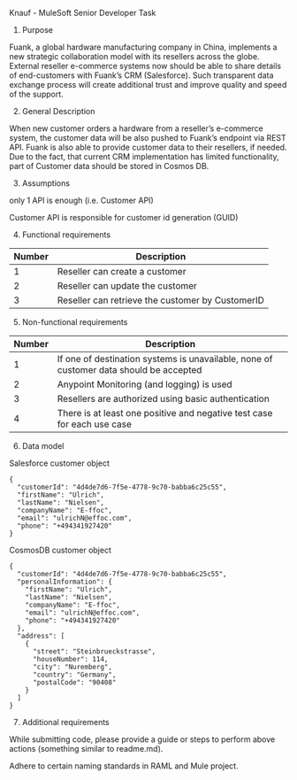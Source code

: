 Knauf - MuleSoft Senior Developer Task

1. Purpose

Fuank, a global hardware manufacturing company in China, implements a new strategic collaboration model with its resellers across the globe. External reseller e-commerce systems now should be able to share details of end-customers with Fuank’s CRM (Salesforce). Such transparent data exchange process will create additional trust and improve quality and speed of the support.

2. General Description

When new customer orders a hardware from a reseller’s e-commerce system, the customer data will be also pushed to Fuank’s endpoint via REST API. Fuank is also able to provide customer data to their resellers, if needed. Due to the fact, that current CRM implementation has limited functionality, part of Customer data should be stored in Cosmos DB.

3. Assumptions

only 1 API is enough (i.e. Customer API)

Customer API is responsible for customer id generation (GUID)

4. Functional requirements

|Number | Description|
|-------|------------|
|1| Reseller can create a customer|
|2| Reseller can update the customer|
|3| Reseller can retrieve the customer by CustomerID|

5. Non-functional requirements

|Number |Description|
|-------|------------|
|1| If one of destination systems is unavailable, none of customer data should be accepted|
|2| Anypoint Monitoring (and logging) is used|
|3| Resellers are authorized using basic authentication|
|4| There is at least one positive and negative test case for each use case|

6. Data model

Salesforce customer object
```
{
  "customerId": "4d4de7d6-7f5e-4778-9c70-babba6c25c55",
  "firstName": "Ulrich",
  "lastName": "Nielsen",
  "companyName": "E-ffoc",
  "email": "ulrichN@effoc.com",
  "phone": "+494341927420"
}
```

CosmosDB customer object
```
{
  "customerId": "4d4de7d6-7f5e-4778-9c70-babba6c25c55",
  "personalInformation": {
    "firstName": "Ulrich",
    "lastName": "Nielsen",
    "companyName": "E-ffoc",
    "email": "ulrichN@effoc.com",
    "phone": "+494341927420"
  },
  "address": [
    {
      "street": "Steinbrueckstrasse",
      "houseNumber": 114,
      "city": "Nuremberg",
      "country": "Germany",
      "postalCode": "90408"
    }
  ]
}
```
7. Additional requirements

While submitting code, please provide a guide or steps to perform above actions (something similar to readme.md).

Adhere to certain naming standards in RAML and Mule project.

